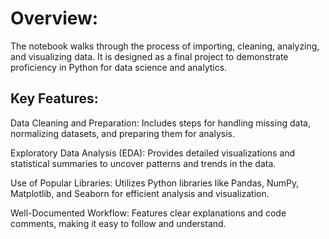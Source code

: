 # Overview:
The notebook walks through the process of importing, cleaning, analyzing, and visualizing data. It is designed as a final project to demonstrate proficiency in Python for data science and analytics.

## Key Features:

Data Cleaning and Preparation: Includes steps for handling missing data, normalizing datasets, and preparing them for analysis.

Exploratory Data Analysis (EDA): Provides detailed visualizations and statistical summaries to uncover patterns and trends in the data.

Use of Popular Libraries: Utilizes Python libraries like Pandas, NumPy, Matplotlib, and Seaborn for efficient analysis and visualization.

Well-Documented Workflow: Features clear explanations and code comments, making it easy to follow and understand.

